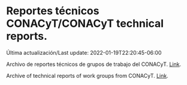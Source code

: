 # Reportes técnicos CONACyT/CONACyT technical reports.

Última actualización/Last update: 2022-01-19T22:20:45-06:00

Archivo de reportes técnicos de grupos de trabajo del CONACyT. [Link](https://salud.conacyt.mx/coronavirus/investigacion/productos/).

Archive of technical reports of work groups from CONACyT. [Link](https://salud.conacyt.mx/coronavirus/investigacion/productos/).
